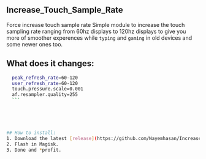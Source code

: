  ## Increase_Touch_Sample_Rate
 Force increase touch sample rate
 Simple module to increase the touch sampling rate ranging from 60hz displays to 120hz displays to give you more of smoother experences while `typing` and `gaming` in old devices and some newer ones too.
 
 ## What does it changes:
 
  ```bash
    peak_refresh_rate=60-120
    user_refresh_rate=60-120
    touch.pressure.scale=0.001
    af.resampler.quality=255
    ```


  


 ## How to install:
 1. Download the latest [release](https://github.com/Nayemhasan/Increase_Touch_Sample_Rate/releases/tag/V.1) according to your phones display `refreshrate`.
 2. Flash in Magisk.
 3. Done and *profit.
